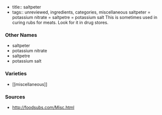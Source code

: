 - title:: saltpeter
- tags:: unreviewed, ingredients, categories, miscellaneous
saltpeter = potassium nitrate = saltpetre = potassium salt This is sometimes used in curing rubs for meats. Look for it in drug stores.

### Other Names

* saltpeter
* potassium nitrate
* saltpetre
* potassium salt

### Varieties

* [[miscellaneous]]

### Sources
* http://foodsubs.com/Misc.html
